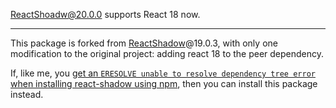 ReactShoadw@20.0.0 supports React 18 now.

--------------

This package is forked from [ReactShadow](https://github.com/Wildhoney/ReactShadow)@19.0.3, with only one modification to the original project: adding react 18 to the peer dependency.

If, like me, you [get an `ERESOLVE unable to resolve dependency tree error` when installing react-shadow using npm](https://github.com/Wildhoney/ReactShadow/pull/140#issuecomment-1326663553), then you can install this package instead.
